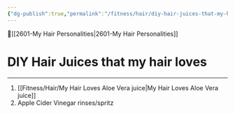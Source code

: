 ```yaml
---
{"dg-publish":true,"permalink":"/fitness/hair/diy-hair-juices-that-my-hair-loves/","dgPassFrontmatter":true,"created":"","updated":""}
---
```


🔺[[2601-My Hair Personalities\|2601-My Hair Personalities]]

# DIY Hair Juices that my hair loves
***

1. [[Fitness/Hair/My Hair Loves Aloe Vera juice\|My Hair Loves Aloe Vera juice]]
2. Apple Cider Vinegar rinses/spritz
